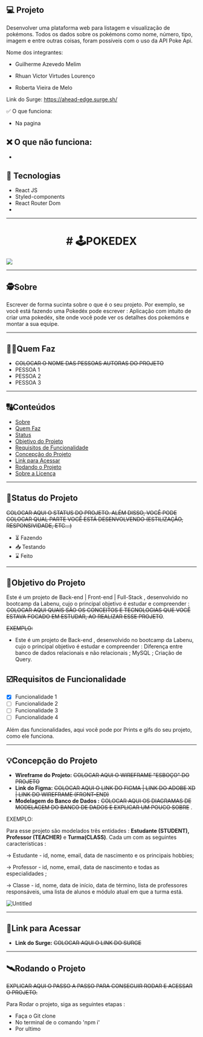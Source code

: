 

## 💻 Projeto

 Desenvolver uma plataforma web para listagem e visualização de pokémons. Todos os dados sobre os pokémons como nome, número, tipo, imagem e entre outras coisas, foram possíveis com o uso da API Poke Api.

Nome dos integrantes: 

- Guilherme Azevedo Melim

- Rhuan Victor Virtudes Lourenço

- Roberta Vieira de Melo

Link do Surge: https://ahead-edge.surge.sh/

✅ O que funciona:
- Na pagina 

❌ O que não funciona: 
- 
- 

## 🚀 Tecnologias

- React JS
- Styled-components
- React Router Dom
- 


----------------------------------------------------------------------------------------------------------



<h1 align="center">
    # 🕹POKEDEX 
</h1>

<img src=(https://user-images.githubusercontent.com/102477125/191634408-733a14e6-6b67-4264-9f54-e07b108da2e8.png)/>

---

##  🕵Sobre

Escrever de forma sucinta sobre o que é o seu projeto. Por exemplo, se você está fazendo uma Pokedéx pode escrever : Aplicação com intuito de criar uma pokedéx, site onde você pode ver os detalhes dos pokemóns e montar a sua equipe.

---

##  👩🏾Quem Faz 

- ~~COLOCAR O NOME DAS PESSOAS AUTORAS DO PROJETO~~
- PESSOA 1
- PESSOA 2
- PESSOA 3

---
##  🔠Conteúdos

<!--ts-->
   * [Sobre](#sobre)
   * [Quem Faz](#-quem-faz)
   * [Status](#status)
   * [Objetivo do Projeto](#objetivo-do-projeto)
   * [Requisitos de Funcionalidade](#requisitos-de-funcionalidade)
   * [Concepção do Projeto](#concepcao-do-projeto)
   * [Link para Acessar](#link-para-acessar)
   * [Rodando o Projeto](#rodando-o-projeto)
   * [Sobre a Licença](#sobre-a-licença)
<!--te-->


---
##  🧭Status do Projeto

~~COLOCAR AQUI O STATUS DO PROJETO. ALÉM DISSO, VOCÊ PODE COLOCAR QUAL PARTE VOCÊ ESTÁ DESENVOLVENDO (ESTILIZAÇÃO, RESPONSIVIDADE, ETC...)~~

 - ⏳ Fazendo
 - 📥 Testando 
 - ⌛ Feito

---

##  🎯Objetivo do Projeto

Este é um projeto de Back-end | Front-end | Full-Stack , desenvolvido no bootcamp da Labenu, cujo o principal objetivo é estudar e compreender : ~~COLOCAR AQUI QUAIS SÃO OS CONCEITOS  E TECNOLOGIAS QUE VOCÊ ESTAVA FOCADO EM ESTUDAR, AO REALIZAR ESSE PROJETO~~. 

~~EXEMPLO:~~

- Este é um projeto de Back-end , desenvolvido no bootcamp da Labenu, cujo o principal objetivo é estudar e compreender :  Diferença entre banco de dados relacionais e não relacionais ; MySQL ; Criação de Query.



## ☑️Requisitos de Funcionalidade

- [x] Funcionalidade 1
- [ ] Funcionalidade 2
- [ ] Funcionalidade 3
- [ ] Funcionalidade 4

Além das funcionalidades, aqui você pode por Prints e gifs do seu projeto, como ele funciona.


---

## 💡Concepção do Projeto

- **Wireframe do Projeto:** ~~COLOCAR AQUI O WIREFRAME "ESBOÇO" DO PROJETO~~
- **Link do Figma:** ~~COLOCAR AQUI O LINK DO FIGMA | LINK DO ADOBE XD | LINK DO WIREFRAME (FRONT-END)~~
- **Modelagem do Banco de Dados :** ~~COLOCAR AQUI OS DIAGRAMAS DE MODELAGEM DO BANCO DE DADOS E EXPLICAR UM POUCO SOBRE~~ . 

EXEMPLO: 

Para esse projeto são modelados três entidades : **Estudante (STUDENT), Professor (TEACHER)** e **Turma(CLASS)**.  Cada um com as seguintes caracteristicas :

→ Estudante -  id, nome, email, data de nascimento e os principais hobbies;

→ Professor - id, nome, email, data de nascimento e todas as especialidades ;

→ Classe - id, nome, data de início, data de término, lista de professores responsáveis, uma lista de alunos e módulo atual em que a turma está.

![Untitled](https://user-images.githubusercontent.com/52434685/120907206-16eb8700-c636-11eb-936f-d5212a4c5a36.png)


---

## 🔗Link para Acessar

- **Link do Surge:** ~~COLOCAR AQUI O LINK DO SURGE~~

---


## 🛰Rodando o Projeto

~~EXPLICAR AQUI O PASSO A PASSO PARA CONSEGUIR RODAR E ACESSAR O PROJETO.~~

Para Rodar o projeto, siga as seguintes etapas :

- Faça o Git clone
- No terminal de o comando 'npm i'
- Por ultimo 
